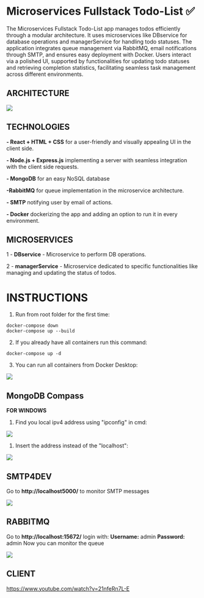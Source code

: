 

# Microservices Fullstack Todo-List ✅ 
The Microservices Fullstack Todo-List app manages todos efficiently through a modular architecture. It uses microservices like DBservice for database operations and managerService for handling todo statuses. The application integrates queue management via RabbitMQ, email notifications through SMTP, and ensures easy deployment with Docker. Users interact via a polished UI, supported by functionalities for updating todo statuses and retrieving completion statistics, facilitating seamless task management across different environments.

## ARCHITECTURE

![](https://pouch.jumpshare.com/preview/usu0zet-dJqzNyfOIQIszlf2ineFuJtRs3_wuSjR7KzDo7mtP7C9svPOoSg92Gx0RTG2P-0riBt5avBh_YUw5jFcTZZPEZgwyMYCaCzBuv4)

## TECHNOLOGIES

 **- React + HTML + CSS** for a user-friendly and visually appealing UI in the client side.
 

 **- Node.js + Express.js**  implementing a server with seamless integration with the client side requests.


 **- MongoDB** for an easy NoSQL database


 **-RabbitMQ** for queue implementation in the microservice architecture.
 
 
 **- SMTP** notifying user by email of actions.
 
 
 **- Docker** dockerizing the app and adding an option to run it in every environment.

## **MICROSERVICES**

1 - **DBservice** - Microservice to perform DB operations.

2 - **managerService** - Microservice dedicated to specific functionalities like managing and updating the status of todos.

# **INSTRUCTIONS**

 1.  Run from root folder for the first time:

    docker-compose down 
    docker-compose up --build
   

 2.  If you already have all containers run this command:
 
    docker-compose up -d

 3.  You can run all containers from Docker Desktop:
 
 ![](https://i.imgur.com/6vQpKhI.png)
 




## MongoDB Compass
**FOR WINDOWS**
 1. Find you local ipv4 address using "ipconfig" in cmd:

![](https://i.imgur.com/KetzBmn.png)

 1. Insert the address instead of the "localhost":
 
 ![](https://i.imgur.com/mBJld6N.png)

## SMTP4DEV
Go to **http://localhost5000/** to monitor SMTP messages

![](https://i.imgur.com/ef7ZPy8.png)
 

## RABBITMQ
Go to **http://localhost:15672/** login with:
**Username:** admin
**Password:** admin
Now you can monitor the queue


![](https://i.imgur.com/8qdkSRG.png)

## **CLIENT**

https://www.youtube.com/watch?v=21nfeRn7L-E
